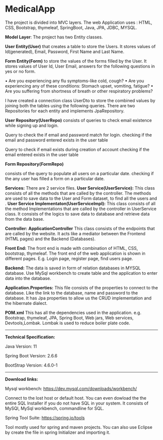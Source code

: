 # MedicalApp
The project is divided into MVC layers.
The web Application uses : HTML, CSS, Bootstrap, thymeleaf, SpringBoot, Java, JPA, JDBC, MYSQL.

**Model Layer**:
The project has two Entity classes.

**User Entity(User)** that creates a table to store the Users.
It stores values of Id(generated), Email, Password, First Name and Last Name.

**Form Entity(Form)** to store the values of the forms filled by the User.
It stores values of User Id, User Email, answers for the following questions in yes or no form.

•	Are you experiencing any flu symptoms-like cold, cough?
 •	Are you experiencing any of these conditions: Stomach upset, vomiting, fatigue? 
 •	Are you suffering from shortness of breath or other respiratory problems?

I have created a connection class UserDto to store the combined values by joining both the tables using the following queries.
There are two Repositories for each entity and implements JpaRepository.

**User Repository(UserRepo)** consists of queries to check email existence while signing up and login.

Query to check the if email and password match for login.
checking if the email and password entered exists in the user table

Query to check if email exists during creation of account
checking if the email entered exists in the user table

**Form Repository(FormRepo)** 

consists of the query to populate all users on a particular date.
checking if the any user has filled a form on a particular date.
  
**Services:**
There are 2 service files.
**User Service(UserService):**
This class consists of all the methods that are called by the controller.
The methods are used to save data to the User and Form dataset, to find all the users and .
**User Service Implementaton(UserServiceImpl):**
This class consists of all the method Implementations that are called by the controller in UserService class.
It consists of the logics to save data to database and retrieve data from the data base.

**Controller:**
**ApplicationController**
This class consists of the endpoints that are called by the website.
It acts like a mediator between the Frontend (HTML pages) and the Backend (Databases).

**Front End:**
The front end is made with combination of HTML, CSS, bootstrap, thymeleaf.
The front end of the web application is shown in different pages.
E.g. Login page, register page, find users page.

**Backend:**
The data is saved in form of relation databases in MYSQL database.
Use MySql workbench to create table and the application to enter data into the database.

 **Application.Properties:**
This file consists of the properties to connect to the database.
Like the link to the database, name and password to the database.
It has Jpa properties to allow us the CRUD implementation and the hibernate dialect.
  
**POM.xml**
This has all the dependencies used in the application.
e.g. Bootstrap, thymeleaf, JPA, Spring Boot, Web jars, Web services, Devtools,Lombak.
Lombak is used to reduce boiler plate code.

-----------------------------------------------------------------------------------------------------------------------------------------------------------

**Technical Specification:**

Java Version: 11

Spring Boot Version: 2.6.6

BootStrap Version: 4.6.0-1

-----------------------------------------------------------------------------------------------------------------------------------------------------------

**Download links:**

Mysql workbench:  https://dev.mysql.com/downloads/workbench/

Connect to the lost host or default host. 
You can even dowload the the entire SQL Installer if you do not have SQL in your system. It consists of MySQl, MySql workbench, commandline for SQL.

Spring Tool Suite:  https://spring.io/tools

Tool mostly used for spring and maven projects. You can also use Eclipse by create the file in spring Initializer and importing it.
